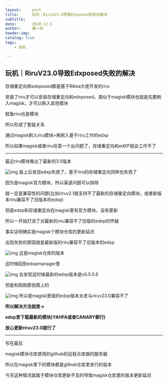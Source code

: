```yaml
---
layout:     post
title:      玩机｜RiruV23.0导致Edxposed失败的解决
subtitle:   
date:       2020-12-5
author:     廉一鸣
header-img: 
catalog: true
tags:
    - 玩机

---
```


## 玩机｜RiruV23.0导致Edxposed失败的解决

存储重定向和edxposed都是基于Rikka大佬开发的riru

安装了riru才可以安装存储重定向和edxposed，类似于magisk模块也就是先要刷入magisk，才可以刷入其他模块

鱿鱼riru也是模块

所以形成了套娃关系

通过magisk刷入riru模块>再刷入基于riru工作的edxp

所以如果magisk或者riru任意一个出问题了，存储重定向和edXP就会工作不了

------

最近riru模块推出了最新的3.0版本

![img](https://mmbiz.qpic.cn/mmbiz_jpg/tMsLbdfwxoMzQ85eQicNU08nPEM2FiaYV7f7VfyopqJVbakQ3Fqs9NibrBctY9DWFCrrf8vibeSl3OYEicgClNVuT5w/640?wx_fmt=jpeg&tp=webp&wxfrom=5&wx_lazy=1&wx_co=1)
装上后发现edxp失效了，基于riru的存储重定向同样也失效了

因为是magisk官方模块，所以渠道问题可以排除

就一定是兼容性的问题(比如riruv2.1就支持不了最新的存储重定向模块，或者新版本riru兼容不了旧版本的edxp)

但是edxp和存储重定向在magisk里有官方模块，没有更新

所以一开始打消了对最新的riru兼容不了旧版的edxp的怀疑

事实证明确实是magisk个模块仓库的更新延迟

出现失败的原因就是最新版的riru兼容不了旧版本的edxp

![img](https://mmbiz.qpic.cn/mmbiz_jpg/tMsLbdfwxoMzQ85eQicNU08nPEM2FiaYV7tqRric545GPcvib4pTasMylNYG1KZ1icXIwPrqJOYib4VObyb7ztK50ONQ/640?wx_fmt=jpeg&tp=webp&wxfrom=5&wx_lazy=1&wx_co=1)
这是magisk仓库的版本

这时候回到edxpmanager里

![img](https://mmbiz.qpic.cn/mmbiz_png/tMsLbdfwxoMzQ85eQicNU08nPEM2FiaYV7nKgJ88GeYLsmMe3lbZ1iaaGGLvxTIq1NO8LpZHWS8m2oK7Xfs2Hnuag/640?wx_fmt=png&tp=webp&wxfrom=5&wx_lazy=1&wx_co=1)
会发现这时候最新的edxp版本是v0.5.0.6

但是和刚刚那张图上的

![img](https://mmbiz.qpic.cn/mmbiz_jpg/tMsLbdfwxoMzQ85eQicNU08nPEM2FiaYV7tqRric545GPcvib4pTasMylNYG1KZ1icXIwPrqJOYib4VObyb7ztK50ONQ/640?wx_fmt=jpeg&tp=webp&wxfrom=5&wx_lazy=1&wx_co=1)
所以是magisk里面的edxp版本太老与riruv23.0兼容不了

**所以解决方法就是→**

**edxp里下载最新的模块(YAHFA或者CANARY都行)**

**放心更新riruv23.0就行了**

------

写在最后

magisk模块仓库使用的github的远程仓库做的服务器

所以在magisk里下的模块都是github仓库里发行的版本

今天这种情况就属于模块仓库更新不及时导致magisk仓库里的版本更新延迟
